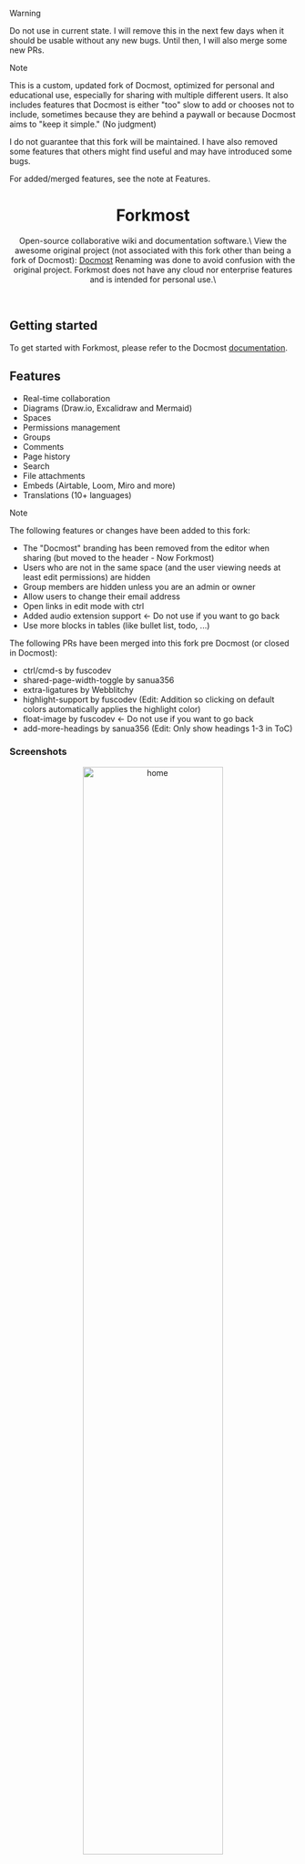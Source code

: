 > [!WARNING]
> Do not use in current state. I will remove this in the next few days when it should be usable without any new bugs. Until then, I will also merge some new PRs.

> [!NOTE]
> This is a custom, updated fork of Docmost, optimized for personal and educational use, especially for sharing with multiple different users. It also includes features that Docmost is either "too" slow to add or chooses not to include, sometimes because they are behind a paywall or because Docmost aims to "keep it simple." (No judgment)
> 
> I do not guarantee that this fork will be maintained. I have also removed some features that others might find useful and may have introduced some bugs.
> 
> For added/merged features, see the note at Features.

<div align="center">
    <h1><b>Forkmost</b></h1>
    <p>
        Open-source collaborative wiki and documentation software.\
        View the awesome original project (not associated with this fork other than being a fork of Docmost): <a href="https://docmost.com">Docmost</a>
        Renaming was done to avoid confusion with the original project. Forkmost does not have any cloud nor enterprise features and is intended for personal use.\
    </p>
</div>
<br />

## Getting started

To get started with Forkmost, please refer to the Docmost [documentation](https://docmost.com/docs).

## Features

- Real-time collaboration
- Diagrams (Draw.io, Excalidraw and Mermaid)
- Spaces
- Permissions management
- Groups
- Comments
- Page history
- Search
- File attachments
- Embeds (Airtable, Loom, Miro and more)
- Translations (10+ languages)

> [!NOTE]
> The following features or changes have been added to this fork:
> - The "Docmost" branding has been removed from the editor when sharing (but moved to the header - Now Forkmost)
> - Users who are not in the same space (and the user viewing needs at least edit permissions) are hidden
> - Group members are hidden unless you are an admin or owner
> - Allow users to change their email address
> - Open links in edit mode with ctrl
> - Added audio extension support <- Do not use if you want to go back
> - Use more blocks in tables (like bullet list, todo, ...)
> 
> The following PRs have been merged into this fork pre Docmost (or closed in Docmost):
> - ctrl/cmd-s by fuscodev
> - shared-page-width-toggle by sanua356
> - extra-ligatures by Webblitchy
> - highlight-support by fuscodev (Edit: Addition so clicking on default colors automatically applies the highlight color)
> - float-image by fuscodev <- Do not use if you want to go back
> - add-more-headings by sanua356 (Edit: Only show headings 1-3 in ToC)

### Screenshots

<p align="center">
<img alt="home" src="https://docmost.com/screenshots/home.png" width="70%">
<img alt="editor" src="https://docmost.com/screenshots/editor.png" width="70%">
</p>

### License
Docmost core is licensed under the open-source AGPL 3.0 license.  
Enterprise features are available under an enterprise license (Enterprise Edition).  <-- Not available in this fork

All files in the following directories are licensed under the Docmost Enterprise license defined in `packages/ee/License`.
  - apps/server/src/ee
  - apps/client/src/ee
  - packages/ee

### Contributing

See the [development documentation](https://docmost.com/docs/self-hosting/development) of Docmost which Forkmost follows

## Thanks

See [Docmost#Thanks](https://github.com/docmost/docmost?tab=readme-ov-file#thanks)

